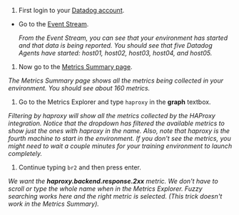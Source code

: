 1. First login to your <a href="https://app.datadoghq.com" target="_datadog">Datadog account</a>.

* Go to the <a href="https://app.datadoghq.com/event/stream" target="_datadog">Event Stream</a>.
  
  *From the Event Stream, you can see that your environment has started and that data is being reported. You should see that five Datadog Agents have started: host01, host02, host03, host04, and host05.*

1. Now go to the <a href="https://app.datadoghq.com/metric/summary" target="_datadog">Metrics Summary page</a>.
  
  *The Metrics Summary page shows all the metrics being collected in your environment. You should see about 160 metrics.*

1. Go to the Metrics Explorer and type <code>haproxy</code> in the **graph** textbox.

  *Filtering by haproxy will show all the metrics collected by the HAProxy integration.  Notice that the dropdown has filtered the available metrics to show just the ones with haproxy in the name. Also, note that haproxy is the fourth machine to start in the environment. If you don't see the metrics, you might need to wait a couple minutes for your training environment to launch completely.*

1. Continue typing <code>br2</code> and then press enter.

  *We want the **haproxy.backend.response.2xx** metric. We don't have to scroll or type the whole name when in the Metrics Explorer. Fuzzy searching works here and the right metric is selected. (This trick doesn't work in the Metrics Summary).*